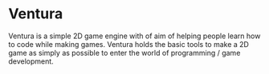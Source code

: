 # Ventura
Ventura is a simple 2D game engine with of aim of helping people learn how to code while making games. Ventura holds the basic tools to make a 2D game as simply as possible to enter the world of programming / game development.
